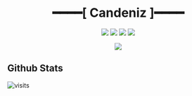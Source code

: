 <h1 align="center"> ━━━━[ Candeniz ]━━━━</h1>

<p align="center">
   <a href="https://discord.com/users/259586807094575104" target"blank_"><img src="https://img.shields.io/badge/Discord%20-7289DA.svg?&style=for-the-badge&logo=discord&logoColor=white"></a>
   <a href="https://instagram.com/candenizerdal" target"blank_"><img src="https://img.shields.io/badge/INSTAGRAM%20-DC3175.svg?&style=for-the-badge&logo=instagram&logoColor=white"></a>
    <a href="https://open.spotify.com/user/candenizerdall" target"blank_"><img src="https://img.shields.io/badge/Spotify%20-1ed760.svg?&style=for-the-badge&logo=spotify&logoColor=white"></a>
   <a href="https://github.com/CandenizErdal" target"blank_"><img src="https://img.shields.io/badge/GitHub%20-111111.svg?&style=for-the-badge&logo=github&logoColor=white"></a>
</p>

<div align="center">
    <a href="https://discord.com/users/259586807094575104" title="Discord Account"><img src="https://lanyard-profile-readme.vercel.app/api/259586807094575104"></a>
</div>

## Github Stats
![visits](https://komarev.com/ghpvc/?username=CandenizErdal)
